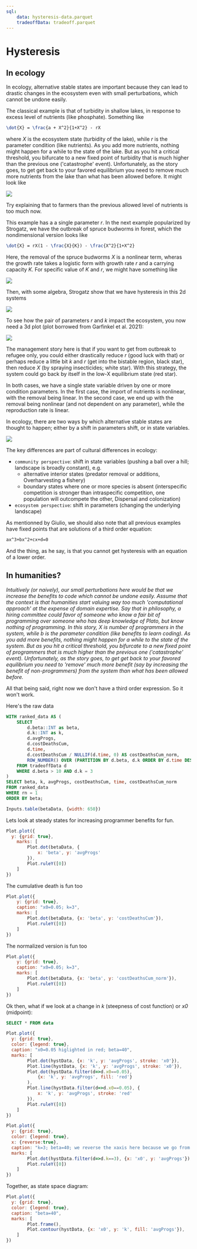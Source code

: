 ```yaml
---
sql:
    data: hysteresis-data.parquet
    tradeoffData: tradeoff.parquet
---
```


# Hysteresis

## In ecology

In ecology, alternative stable states are important because they can lead to drastic changes in the ecosystem even with small perturbations, which cannot be undone easily. 

The classical example is that of turbidity in shallow lakes, in response to excess level of nutrients (like phosphate). Something like

```tex
\dot{X} = \frac{a + X^2}{1+X^2} - rX
```

where _X_ is the ecosystem state (turbidity of the lake), while _r_ is the parameter condition (like nutrients). As you add more nutrients, nothing might happen for a while to the state of the lake. But as you hit a critical threshold, you bifurcate to a new fixed point of turbidity that is much higher than the previous one ('catastrophe' event). Unfortunately, as the story goes, to get get back to your favored equilibrium you need to remove much more nutrients from the lake than what has been allowed before. It might look like 

![](./figs/hysteresis.png)

Try explaining that to farmers than the previous allowed level of nutrients is too much now.

This example has a a single parameter _r_. In the next example popularized by Strogatz, we have the outbreak of spruce budworms in forest, which the nondimensional version looks like

```tex
\dot{X} = rX(1 - \frac{X}{K}) - \frac{X^2}{1+X^2}
```

Here, the removal of the spruce budworms _X_ is a nonlinear term, wheras the growth rate takes a logistic form with growth rate _r_ and a carrying capacity _K_. For specific value of _K_ and _r_, we might have something like

![](./figs/budworms1.png)

Then, with some algebra, Strogatz show that we have hysteresis in this 2d systems 

![](./figs/budworms2.png)

To see how the pair of parameters _r_ and _k_ impact the ecosystem, you now need a 3d plot (plot borrowed from Garfinkel et al. 2021):

![](./figs/budworms3.png)

The management story here is that if you want to get from outbreak to refugee only, you could either drastically reduce _r_ (good luck with that) or perhaps reduce a little bit _k_ and _r_ (get into the bistable region, black star), then reduce _X_ (by spraying insecticides; white star). With this strategy, the system could go back by itself in the low-X equilibrium state (red star).

In both cases, we have a single state variable driven by one or more condition parameters. In the first case, the import of nutrients is nonlinear, with the removal being linear. In the second case, we end up with the removal being nonlinear (and not dependent on any parameter), while the reproduction rate is linear. 

In ecology, there are two ways by which alternative stable states are thought to happen; either by a shift in parameters shift, or in state variables.

![](./figs/beisner2003.jpg)

The key differences are part of cultural differences in ecology:

- `community perspective`: shift in state variables (pushing a ball over a hill; landscape is broadly constant), e.g.
  - alternative interior states (predator removal or additions, Overharvesting a fishery)
  - boundary states where one or more species is absent (interspecific competition is stronger than intraspecific competition, one population will outcompete the other, Dispersal and colonization)
- `ecosystem perspective`: shift in parameters (changing the underlying landscape)


As mentionned by Giulio, we should also note that all previous examples have fixed points that are solutions of a third order equation:

```tex
ax^3+bx^2+cx+d=0
```

And the thing, as he say, is that you cannot get hysteresis with an equation of a lower order.

## In humanities?

_Intuitively (or naively), our small perturbations here would be that we increase the benefits to code which cannot be undone easily. Assume that the context is that humanities start valuing way too much 'computational approach' at the expense of domain expertise. Say that in philosophy, a hiring committee could  favor of someone who know a fair bit of programming over someone who has deep knowledge of Plato, but know nothing of programming. In this story, X is number of programmers in the system, while b is the parameter condition (like benefits to learn coding). As you add more benefits, nothing might happen for a while to the state of the system. But as you hit a critical threshold, you bifurcate to a new fixed point of programmers that is much higher than the previous one ('catastrophe' event). Unfortunately, as the story goes, to get get back to your favored equilibrium you need to 'remove' much more benefit (say by increasing the benefit of non-programmers) from the system than what has been allowed before._

All that being said, right now we don't have a third order expression. So it won't work. 

Here's the raw data

```sql id=[...betaData]
WITH ranked_data AS (
    SELECT 
        d.beta::INT as beta, 
        d.k::INT as k,  
        d.avgProgs,
        d.costDeathsCum,
        d.time,
        d.costDeathsCum / NULLIF(d.time, 0) AS costDeathsCum_norm,
        ROW_NUMBER() OVER (PARTITION BY d.beta, d.k ORDER BY d.time DESC, d.avgProgs) AS rn
    FROM tradeoffData d
    WHERE d.beta > 10 AND d.k = 3 
)
SELECT beta, k, avgProgs, costDeathsCum, time, costDeathsCum_norm
FROM ranked_data
WHERE rn = 1
ORDER BY beta;
```


```js
Inputs.table(betaData, {width: 650})
```

Lets look at steady states for increasing programmer benefits for fun. 

```js
Plot.plot({
  y: {grid: true},
    marks: [
        Plot.dot(betaData, {
            x: 'beta', y: 'avgProgs'
        }),
        Plot.ruleY([0])
    ]
})
```

The cumulative death is fun too

```js
Plot.plot({
    y: {grid: true},
    caption: "x0=0.05; k=3",
    marks: [
        Plot.dot(betaData, {x: 'beta', y: 'costDeathsCum'}),
        Plot.ruleY([0])
    ]
})
```

The normalized version is fun too

```js
Plot.plot({
    y: {grid: true},
    caption: "x0=0.05; k=3",
    marks: [
        Plot.dot(betaData, {x: 'beta', y: 'costDeathsCum_norm'}),
        Plot.ruleY([0])
    ]
})
```

Ok then, what if we look at a change in _k_ (steepness of cost function) or _x0_ (midpoint):

```sql id=[...hystData]
SELECT * FROM data
```


```js
Plot.plot({
  y: {grid: true},
  color: {legend: true},
  caption: "x0=0.05 higlighted in red; beta=40",
  marks: [
        Plot.dot(hystData, {x: 'k', y: 'avgProgs', stroke: 'x0'}),
        Plot.line(hystData, {x: 'k', y: 'avgProgs', stroke: 'x0'}),
        Plot.dot(hystData.filter(d=>d.x0==0.05), 
            {x: 'k', y: 'avgProgs', fill: 'red'}
        ),
        Plot.line(hystData.filter(d=>d.x0==0.05), {
            x: 'k', y: 'avgProgs', stroke: 'red'
        }),
        Plot.ruleY([0])
    ]
})
```

```js
Plot.plot({
  y: {grid: true},
  color: {legend: true},
  x: {reverse:true},
  caption: "k=3; beta=40; we reverse the xaxis here because we go from hard to easier (x0=0.5 makes it harder to have programmers), with i.c. without programmers. ",
  marks: [
        Plot.dot(hystData.filter(d=>d.k==3), {x: 'x0', y: 'avgProgs'}),
        Plot.ruleY([0])
    ]
})
```

Together, as state space diagram:

```js
Plot.plot({
  y: {grid: true},
  color: {legend: true},
  caption: "beta=40",
  marks: [
        Plot.frame(),
        Plot.contour(hystData, {x: 'x0', y: 'k', fill: 'avgProgs'}),
    ]
})
```